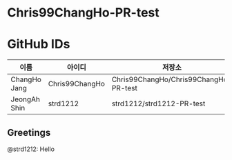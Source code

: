 # Chris99ChangHo-PR-test

# GitHub IDs

| 이름 | 아이디 | 저장소 |
| ---- | ------ | -------| 
| ChangHo Jang | Chris99ChangHo | Chris99ChangHo/Chris99ChangHo-PR-test |
| JeongAh Shin | strd1212       | strd1212/strd1212-PR-test |

## Greetings

@strd1212: Hello
